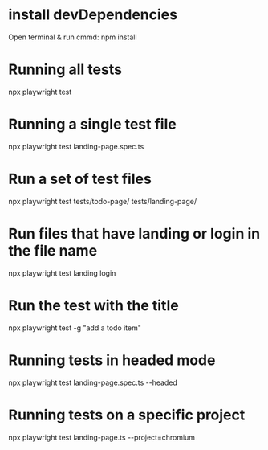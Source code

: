 # install devDependencies
Open terminal & run cmmd: npm install

# Running all tests
npx playwright test

# Running a single test file
npx playwright test landing-page.spec.ts

# Run a set of test files
npx playwright test tests/todo-page/ tests/landing-page/

# Run files that have landing or login in the file name
npx playwright test landing login

# Run the test with the title
npx playwright test -g "add a todo item"

# Running tests in headed mode
npx playwright test landing-page.spec.ts --headed

# Running tests on a specific project
npx playwright test landing-page.ts --project=chromium
